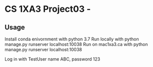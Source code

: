 # CS 1XA3 Project03 - <MyMacId>
## Usage
Install conda enivornment with python 3.7 Run locally with python manage.py runserver localhost:10038
Run on mac1xa3.ca with
python manage.py runserver localhost:10038

Log in with TestUser name ABC, password 123

